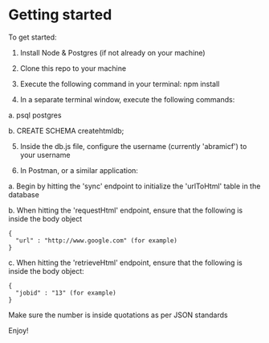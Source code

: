 # Getting started

To get started:

1.  Install Node & Postgres (if not already on your machine)

2.  Clone this repo to your machine

3.  Execute the following command in your terminal: npm install

4.  In a separate terminal window, execute the following commands:

  a.  psql postgres

  b.  CREATE SCHEMA createhtmldb;

5.  Inside the db.js file, configure the username (currently 'abramicf') to your username

6.  In Postman, or a similar application:

  a.  Begin by hitting the 'sync' endpoint to initialize the 'urlToHtml' table in the database

  b.  When hitting the 'requestHtml' endpoint, ensure that the following is inside the body object

    {
      "url" : "http://www.google.com" (for example)
    }

  c.  When hitting the 'retrieveHtml' endpoint, ensure that the following is inside the body object:

    {
      "jobid" : "13" (for example)
    }

  Make sure the number is inside quotations as per JSON standards

Enjoy!